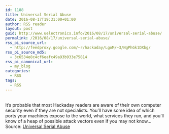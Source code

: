 ```yaml
---
id: 1188
title: Universal Serial Abuse
date: 2016-08-17T19:31:00+01:00
author: RSS reader
layout: post
guid: http://www.uelectronics.info/2016/08/17/universal-serial-abuse/
permalink: /2016/08/17/universal-serial-abuse/
rss_pi_source_url:
  - http://feedproxy.google.com/~r/hackaday/LgoM/~3/NgPhGk1DXbg/
rss_pi_source_md5:
  - 3c6534e8c4cf6eafc49a93b933e75814
rss_pi_canonical_url:
  - my_blog
categories:
  - RSS
tags:
  - RSS
---
```

&#013;  
It’s probable that most Hackaday readers are aware of their own computer security even if they are not specialists. You’ll have some idea of which ports your machines expose to the world, what services they run, and you’ll know of a heap of possible attack vectors even if you may not know…&#013;  
Source: <a href="http://feedproxy.google.com/~r/hackaday/LgoM/~3/NgPhGk1DXbg/" target="_blank">Universal Serial Abuse</a>